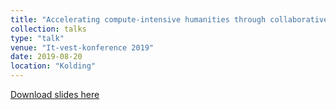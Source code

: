 ```yaml
---
title: "Accelerating compute-intensive humanities through collaborative development"
collection: talks
type: "talk"
venue: "It-vest-konference 2019"
date: 2019-08-20
location: "Kolding"
---
```


[Download slides here](http://knielbo.github.io/files/kln_itvest19.pdf)

